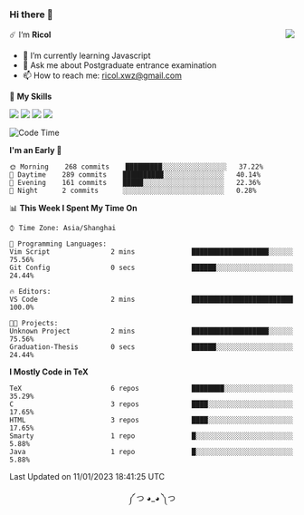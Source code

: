 ### Hi there 👋

<a href="#">
  <img align="right" src="https://github-readme-stats.vercel.app/api?username=Ricolxwz&count_private=true&show_icons=true&theme=prussian" />
</a>

☄️ I‘m **Ricol**

- 🌱 I’m currently learning Javascript
- 💬 Ask me about Postgraduate entrance examination
- 📫 How to reach me: ricol.xwz@gmail.com

🌟 **My Skills**

![](https://img.shields.io/badge/-Git-000000?style=flat-square&logo=git&logoColor=fff)
![](https://img.shields.io/badge/-C-3e74a2?style=flat-square&logo=C&logoColor=fff)
![](https://img.shields.io/badge/-Python-4fc08d?style=flat-square&logo=python&logoColor=fff)
![](https://img.shields.io/badge/-java-ffa500?style=flat-square&logo=java&logoColor=fff)

<!--START_SECTION:waka-->
![Code Time](http://img.shields.io/badge/Code%20Time-389%20hrs%2033%20mins-blue)

**I'm an Early 🐤** 

```text
🌞 Morning    268 commits    █████████░░░░░░░░░░░░░░░░   37.22% 
🌆 Daytime    289 commits    ██████████░░░░░░░░░░░░░░░   40.14% 
🌃 Evening    161 commits    █████░░░░░░░░░░░░░░░░░░░░   22.36% 
🌙 Night      2 commits      ░░░░░░░░░░░░░░░░░░░░░░░░░   0.28%

```


📊 **This Week I Spent My Time On** 

```text
⌚︎ Time Zone: Asia/Shanghai

💬 Programming Languages: 
Vim Script               2 mins              ███████████████████░░░░░░   75.56% 
Git Config               0 secs              ██████░░░░░░░░░░░░░░░░░░░   24.44%

🔥 Editors: 
VS Code                  2 mins              █████████████████████████   100.0%

🐱‍💻 Projects: 
Unknown Project          2 mins              ███████████████████░░░░░░   75.56% 
Graduation-Thesis        0 secs              ██████░░░░░░░░░░░░░░░░░░░   24.44%

```

**I Mostly Code in TeX** 

```text
TeX                      6 repos             ████████░░░░░░░░░░░░░░░░░   35.29% 
C                        3 repos             ████░░░░░░░░░░░░░░░░░░░░░   17.65% 
HTML                     3 repos             ████░░░░░░░░░░░░░░░░░░░░░   17.65% 
Smarty                   1 repo              █░░░░░░░░░░░░░░░░░░░░░░░░   5.88% 
Java                     1 repo              █░░░░░░░░░░░░░░░░░░░░░░░░   5.88%

```



 Last Updated on 11/01/2023 18:41:25 UTC
<!--END_SECTION:waka-->

<div align="center">
༼ つ ◕_◕ ༽つ
</div>
